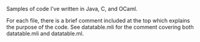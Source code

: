 Samples of code I've written in Java, C, and OCaml. 

For each file, there is a brief comment included at the top which explains the purpose of the code. See datatable.mli for the comment covering both datatable.mli and datatable.ml. 
